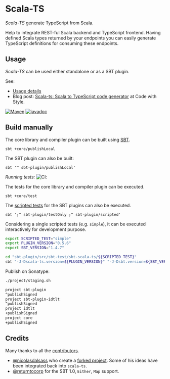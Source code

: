 # Scala-TS

*Scala-TS* generate TypeScript from Scala.

Help to integrate REST-ful Scala backend and TypeScript frontend.
Having defined Scala types returned by your endpoints you can easily generate TypeScript definitions for consuming these endpoints.

## Usage

*Scala-TS* can be used either standalone or as a SBT plugin.

See:

- [Usage details](docs/index.md#usage)
- Blog post: [Scala-ts: Scala to TypeScript code generator](http://codewithstyle.info/scala-ts-scala-typescript-code-generator/) at Code with Style.

[![Maven](https://img.shields.io/maven-central/v/io.github.scala-ts/scala-ts-core_2.13.svg)](http://search.maven.org/#search%7Cga%7C1%7Ca%3A%22scala-ts-core_2.13%22) [![javadoc](https://javadoc.io/badge2/io.github.scala-ts/scala-ts-core_2.13/0.5.6/javadoc.svg)](https://javadoc.io/doc/io.github.scala-ts/scala-ts-core_2.13/0.5.6)

## Build manually

The core library and compiler plugin can be built using [SBT](https://www.scala-sbt.org).

    sbt +core/publishLocal

The SBT plugin can also be built:

    sbt '^ sbt-plugin/publishLocal'

*Running tests:* ![CI](https://github.com/scala-ts/scala-ts/workflows/CI/badge.svg):

The tests for the core library and compiler plugin can be executed.

    sbt +core/test

The [scripted tests](https://www.scala-sbt.org/1.x/docs/Testing-sbt-plugins.html) for the SBT plugins can also be executed.

    sbt ';^ sbt-plugin/testOnly ;^ sbt-plugin/scripted'

Considering a single scripted tests (e.g. `simple`), it can be executed interactively for development purpose.

```bash
export SCRIPTED_TEST="simple"
export PLUGIN_VERSION="0.5.6"
export SBT_VERSION="1.4.7"

cd "sbt-plugin/src/sbt-test/sbt-scala-ts/${SCRIPTED_TEST}"
sbt "-J-Dscala-ts.version=${PLUGIN_VERSION}" "-J-Dsbt.version=${SBT_VERSION}"
```

Publish on Sonatype:

```bash
./project/staging.sh

project sbt-plugin
^publishSigned
project sbt-plugin-idtlt
^publishSigned
project idtlt
+publishSigned
project core
+publishSigned
```

## Credits

Many thanks to all the [contributors](https://github.com/scala-ts/scala-ts/graphs/contributors).

* [@nicolasdalsass](https://github.com/nicolasdalsass) who create a [forked project](https://github.com/Elium/scala-ts/tree/master). Some of his ideas have been integrated back into `scala-ts`.
* [@returntocorp](https://github.com/returntocorp) for the SBT 1.0, `Either`, `Map` support.

